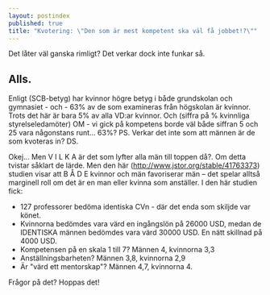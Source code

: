 ```yaml
---
layout: postindex
published: true
title: "Kvotering: \"Den som är mest kompetent ska väl få jobbet!?\""
---
```



Det låter väl ganska rimligt? Det verkar dock inte funkar så. 
## Alls. 

Enligt (SCB-betyg) har kvinnor högre betyg i både grundskolan och gymnasiet - och - 63% av de som examineras från högskolan är kvinnor. Trots det här är bara 5% av alla VD:ar kvinnor. Och (siffra på % kvinnliga styrelseledamöter) OM - vi gick på kompetens borde väl både siffran 5 och 25 vara någonstans runt... 63%? PS. Verkar det inte som att männen är de som kvoteras in? DS.

Okej... Men V I L K A är det som lyfter alla män till toppen då?. Om detta tvistar såklart de lärde. Men den här (http://www.jstor.org/stable/41763373) studien visar att B Å D E kvinnor och män favoriserar män – det spelar alltså marginell roll om det är en man eller kvinna som anställer. I den här studien fick:

- 127 professorer bedöma identiska CVn - där det enda som skiljde var könet. 
- Kvinnorna bedömdes vara värd en ingångslön på 26000 USD, medan de IDENTISKA männen bedömdes vara värd 30000 USD. En nätt skillnad på 4000 USD.
- Kompetensen på en skala 1 till 7? Männen 4, kvinnorna 3,3
- Anställningsbarheten? Männen 3,8, kvinnorna 2,9
- Är "värd ett mentorskap"? Männen 4,7, kvinnorna 4.

Frågor på det? Hoppas det!
